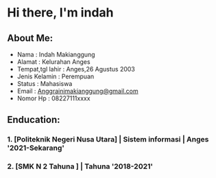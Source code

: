 # Hi there, I'm indah

## About Me:
- Nama             : Indah Makianggung
- Alamat           : Kelurahan Anges
- Tempat,tgl lahir : Anges,26 Agustus 2003
- Jenis Kelamin    : Perempuan
- Status           : Mahasiswa
- Email            : Anggrainimakianggung@gmail.com
- Nomor Hp         : 08227111xxxx

## Enducation:

### 1. [Politeknik Negeri Nusa Utara] | Sistem informasi | Anges '2021-Sekarang'

### 2. [SMK N 2 Tahuna ] | Tahuna '2018-2021'


<br />
<br />



